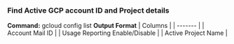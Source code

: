 ### Find Active GCP account ID and Project details
**Command:** gcloud config list
**Output Format**
| Columns |
| ------- |
| Account Mail ID |
| Usage Reporting Enable/Disable |
| Active Project Name |